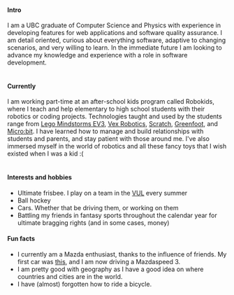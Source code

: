 
#### Intro
I am a UBC graduate of Computer Science and Physics with experience in developing features for web applications and software quality assurance. I am detail oriented, curious about everything software, adaptive to changing scenarios, and very willing to learn. In the immediate future I am looking to advance my knowledge and experience with a role in software development.
<br><br>
#### Currently
I am working part-time at an after-school kids program called Robokids, where I teach and help elementary to high school students with their robotics or coding projects. Technologies taught and used by the students range from [Lego Mindstorms EV3](https://www.lego.com/en-ca/product/lego-mindstorms-ev3-31313), [Vex Robotics](https://www.vexrobotics.com/), [Scratch](https://scratch.mit.edu/), [Greenfoot](https://www.greenfoot.org/home), and [Micro:bit](https://microbit.org/). I have learned how to manage and build relationships with students and parents, and stay patient with those around me. I've also immersed myself in the world of robotics and all these fancy toys that I wish existed when I was a kid :(
<br><br>
#### Interests and hobbies
- Ultimate frisbee. I play on a team in the [VUL](https://www.vul.ca/) every summer
- Ball hockey
- Cars. Whether that be driving them, or working on them 
- Battling my friends in fantasy sports throughout the calendar year for ultimate bragging rights (and in some cases, money)

#### Fun facts

- I currently am a Mazda enthusiast, thanks to the influence of friends. My first car was [this](https://www.instagram.com/p/Bl7FSa1BZZ_DmWxtZmC5ZZcfXOFbtgeotrgqPs0/), and I am now driving a Mazdaspeed 3.
- I am pretty good with geography as I have a good idea on where countries and cities are in the world.
- I have (almost) forgotten how to ride a bicycle.
